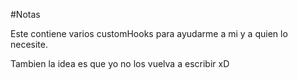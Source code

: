 #Notas

Este contiene varios customHooks para ayudarme a mi y a quien lo necesite.

Tambien la idea es que yo no los vuelva a escribir xD